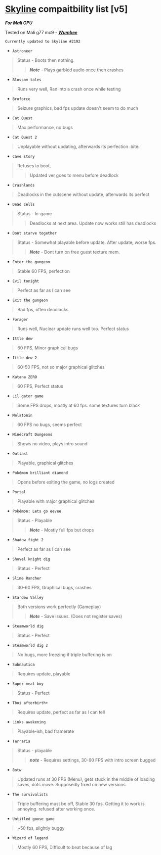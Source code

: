 # [Skyline](https://skyline-emu.one) compaitbility list [v5]

***For Mali GPU***

Tested on Mali g77 mc9 - [***Wumbee***](https://github.com/Wumbee01)

``Currently updated to Skyline #2192``

- ``Astroneer``
> Status - Boots then nothing.
>>***Note*** - Plays garbled audio once then crashes

- ``Blossom tales``
>Runs very well, Ran into a crash once while testing

- ``Broforce``
>Seizure graphics, bad fps update doesn't seem to do much

- ``Cat Quest``
>Max performance, no bugs

- ``Cat Quest 2``
>Unplayable without updating, afterwards its perfection :bite:

- ``Cave story``
>Refuses to boot,
>>Updated ver goes to menu before deadlock

- ``Crashlands``
>Deadlocks in the cutscene without update, afterwards its perfect

- ``Dead cells``
> Status - In-game
>>Deadlocks at next area. Update now works still has deadlocks

- ``Dont starve together``
> Status - Somewhat playable before update. After update, worse fps.
>>***Note*** - Dont turn on free guest texture mem.

- ``Enter the gungeon``
>Stable 60 FPS, perfection

- ``Evil tonight``
>Perfect as far as I can see

- ``Exit the gungeon``
>Bad fps, often deadlocks

- ``Forager``
>Runs well, Nuclear update runs well too. Perfect status

- ``Ittle dew``
>60 FPS, Minor graphical bugs

- ``Ittle dew 2``
>60-50 FPS, not so major graphical glitches

- ``Katana ZERO``
>60 FPS, Perfect status

- ``Lil gator game``
>Some FPS drops, mostly at 60 fps. some textures turn black

- ``Melatonin``
>60 FPS no bugs, seems perfect

- ``Minecraft Dungeons``
>Shows no video, plays intro sound

- ``Outlast``
>Playable, graphical glitches

- ``Pokémon brilliant diamond``
>Opens before exiting the game, no logs created

- ``Portal``
>Playable with major graphical glitches

- ``Pokémon: Lets go eevee``
> Status - Playable
>>***Note*** - Mostly full fps but drops
    
- ``Shadow fight 2``
>Perfect as far as I can see

- ``Shovel knight dig``
> Status - Perfect

- ``Slime Rancher``
>30-60 FPS, Graphical bugs, crashes

- ``Stardew Valley``
>Both versions work perfectly (Gameplay)
>>***Note*** - Save issues. (Does not register saves)

- ``Steamworld dig``
> Status - Perfect

- ``Steamworld dig 2``
>No bugs, more freezing if triple buffering is on

- ``Subnautica``
>Requires update, playable

- ``Super meat boy``
> Status - Perfect

- ``Tboi afterbirth+``
>Requires update, perfect as far as I can tell

- ``Links awakening``
>Playable-ish, bad framerate

- ``Terraria``
> Status - playable
>>***note*** - Requires settings, 30-60 FPS with intro screen bugged

- ``Botw``
>Updated runs at 30 FPS (Menu), gets stuck in the middle of loading saves, dots move. Supposedly fixed on new versions.

- ``The survivalists``
>Triple buffering must be off, Stable 30 fps. Getting it to work is annoying. refused after working once.

- ``Untitled goose game``
>~50 fps, slightly buggy

- ``Wizard of legend``
>Mostly 60 FPS, Difficult to beat because of lag


